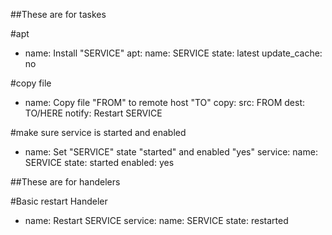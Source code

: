 ##These are for taskes

#apt
- name: Install "SERVICE"
  apt:
    name: SERVICE
    state: latest
    update_cache: no

#copy file
- name: Copy file "FROM" to remote host "TO"
  copy:
    src: FROM
    dest: TO/HERE
  notify: Restart SERVICE

#make sure service is started and enabled
- name: Set "SERVICE" state "started" and enabled "yes"
  service:
    name: SERVICE
    state: started
    enabled: yes  



##These are for handelers

#Basic restart Handeler
- name: Restart SERVICE
  service:
    name: SERVICE
    state: restarted
  